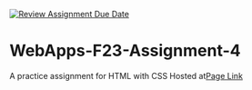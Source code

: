 [![Review Assignment Due Date](https://classroom.github.com/assets/deadline-readme-button-24ddc0f5d75046c5622901739e7c5dd533143b0c8e959d652212380cedb1ea36.svg)](https://classroom.github.com/a/4tKarLeg)
# WebApps-F23-Assignment-4
A practice assignment for HTML with CSS
Hosted at[Page Link](https://44-563-webapps-f23.github.io/44563-webapps-f23-assignment4-ShivaRamReddyMarthala/)

